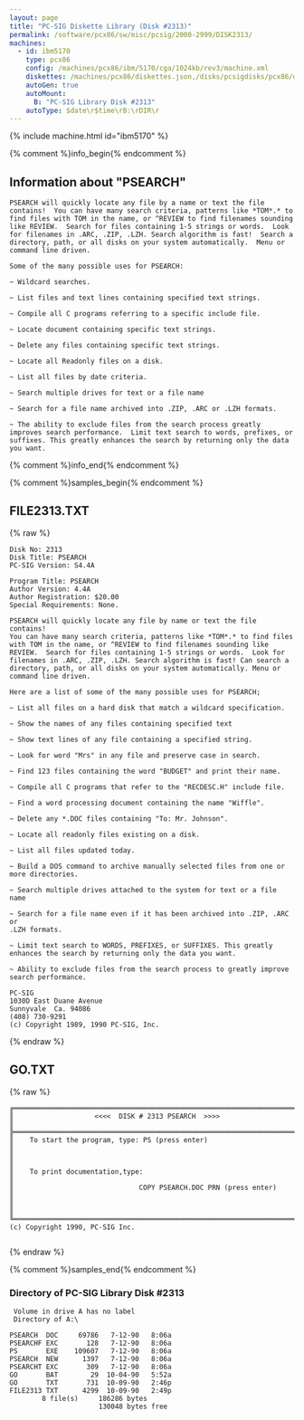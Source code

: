 ```yaml
---
layout: page
title: "PC-SIG Diskette Library (Disk #2313)"
permalink: /software/pcx86/sw/misc/pcsig/2000-2999/DISK2313/
machines:
  - id: ibm5170
    type: pcx86
    config: /machines/pcx86/ibm/5170/cga/1024kb/rev3/machine.xml
    diskettes: /machines/pcx86/diskettes.json,/disks/pcsigdisks/pcx86/diskettes.json
    autoGen: true
    autoMount:
      B: "PC-SIG Library Disk #2313"
    autoType: $date\r$time\rB:\rDIR\r
---
```


{% include machine.html id="ibm5170" %}

{% comment %}info_begin{% endcomment %}

## Information about "PSEARCH"

    PSEARCH will quickly locate any file by a name or text the file
    contains!  You can have many search criteria, patterns like *TOM*.* to
    find files with TOM in the name, or ^REVIEW to find filenames sounding
    like REVIEW.  Search for files containing 1-5 strings or words.  Look
    for filenames in .ARC, .ZIP, .LZH. Search algorithm is fast!  Search a
    directory, path, or all disks on your system automatically.  Menu or
    command line driven.
    
    Some of the many possible uses for PSEARCH:
    
    ~ Wildcard searches.
    
    ~ List files and text lines containing specified text strings.
    
    ~ Compile all C programs referring to a specific include file.
    
    ~ Locate document containing specific text strings.
    
    ~ Delete any files containing specific text strings.
    
    ~ Locate all Readonly files on a disk.
    
    ~ List all files by date criteria.
    
    ~ Search multiple drives for text or a file name
    
    ~ Search for a file name archived into .ZIP, .ARC or .LZH formats.
    
    ~ The ability to exclude files from the search process greatly
    improves search performance.  Limit text search to words, prefixes, or
    suffixes. This greatly enhances the search by returning only the data
    you want.
{% comment %}info_end{% endcomment %}

{% comment %}samples_begin{% endcomment %}

## FILE2313.TXT

{% raw %}
```
Disk No: 2313                                                           
Disk Title: PSEARCH                                                     
PC-SIG Version: S4.4A                                                   
                                                                        
Program Title: PSEARCH                                                  
Author Version: 4.4A                                                    
Author Registration: $20.00                                             
Special Requirements: None.                                             
                                                                        
PSEARCH will quickly locate any file by name or text the file contains! 
You can have many search criteria, patterns like *TOM*.* to find files  
with TOM in the name, or ^REVIEW to find filenames sounding like        
REVIEW.  Search for files containing 1-5 strings or words.  Look for    
filenames in .ARC, .ZIP, .LZH. Search algorithm is fast! Can search a   
directory, path, or all disks on your system automatically. Menu or     
command line driven.                                                    
                                                                        
Here are a list of some of the many possible uses for PSEARCH;          
                                                                        
~ List all files on a hard disk that match a wildcard specification.    
                                                                        
~ Show the names of any files containing specified text                 
                                                                        
~ Show text lines of any file containing a specified string.            
                                                                        
~ Look for word "Mrs" in any file and preserve case in search.          
                                                                        
~ Find 123 files containing the word "BUDGET" and print their name.     
                                                                        
~ Compile all C programs that refer to the "RECDESC.H" include file.    
                                                                        
~ Find a word processing document containing the name "Wiffle".         
                                                                        
~ Delete any *.DOC files containing "To: Mr. Johnson".                  
                                                                        
~ Locate all readonly files existing on a disk.                         
                                                                        
~ List all files updated today.                                         
                                                                        
~ Build a DOS command to archive manually selected files from one or    
more directories.                                                       
                                                                        
~ Search multiple drives attached to the system for text or a file name 
                                                                        
~ Search for a file name even if it has been archived into .ZIP, .ARC or
.LZH formats.                                                           
                                                                        
~ Limit text search to WORDS, PREFIXES, or SUFFIXES. This greatly       
enhances the search by returning only the data you want.                
                                                                        
~ Ability to exclude files from the search process to greatly improve   
search performance.                                                     
                                                                        
PC-SIG                                                                  
1030D East Duane Avenue                                                 
Sunnyvale  Ca. 94086                                                    
(408) 730-9291                                                          
(c) Copyright 1989, 1990 PC-SIG, Inc.                                         
```
{% endraw %}

## GO.TXT

{% raw %}
```
╔═════════════════════════════════════════════════════════════════════════╗
║                    <<<<  DISK # 2313 PSEARCH  >>>>                      ║
╠═════════════════════════════════════════════════════════════════════════╣
║    To start the program, type: PS (press enter)                         ║
║                                                                         ║
║    To print documentation,type:                                         ║
║                               COPY PSEARCH.DOC PRN (press enter)        ║
║                                                                         ║
╚═════════════════════════════════════════════════════════════════════════╝
(c) Copyright 1990, PC-SIG Inc.


```
{% endraw %}

{% comment %}samples_end{% endcomment %}

### Directory of PC-SIG Library Disk #2313

     Volume in drive A has no label
     Directory of A:\

    PSEARCH  DOC     69786   7-12-90   8:06a
    PSEARCHF EXC       128   7-12-90   8:06a
    PS       EXE    109607   7-12-90   8:06a
    PSEARCH  NEW      1397   7-12-90   8:06a
    PSEARCHT EXC       309   7-12-90   8:06a
    GO       BAT        29  10-04-90   5:52a
    GO       TXT       731  10-09-90   2:46p
    FILE2313 TXT      4299  10-09-90   2:49p
            8 file(s)     186286 bytes
                          130048 bytes free
